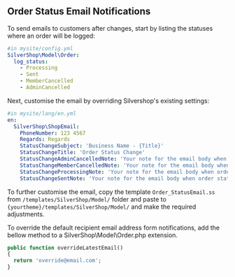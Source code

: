 ## Order Status Email Notifications
To send emails to customers after changes, start by listing the statuses where an order will be logged:
```yaml
#in mysite/config.yml
SilverShop\Model\Order:
  log_status:
    - Processing
    - Sent
    - MemberCancelled
    - AdminCancelled  
```
Next, customise the email by overriding Silvershop's existing settings:
```yaml
#in mysite/lang/en.yml
en:
  SilverShop\ShopEmail:
    PhoneNumber: 123 4567
    Regards: Regards
    StatusChangeSubject: 'Business Name - {Title}'
    StatusChangeTitle: 'Order Status Change'
    StatusChangeAdminCancelledNote: 'Your note for the email body when order status is AdminCancelled'
    StatusChangeMemberCancelledNote: 'Your note for the email body when order status is MemberCancelled'
    StatusChangeProcessingNote: 'Your note for the email body when order status is Processing'
    StatusChangeSentNote: 'Your note for the email body when order status is Sent' 
```
To further customise the email, copy the template `Order_StatusEmail.ss` from `/templates/SilverShop/Model/` folder and paste to `{yourtheme}/templates/SilverShop/Model/` and make the required adjustments.

To override the default recipient email address form notifications, add the bellow method to a SilverShop\Model\Order.php extension.
```php
public function overrideLatestEmail() 
{
  return 'override@email.com';
}
```
